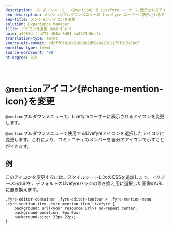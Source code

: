 ```yaml
---
description: プルダウンメニュー（@mention）で Livefyre ユーザーに表示されるアイコンを変更します。
seo-description: メンションプルダウンメニューの Livefyre ユーザーに表示されるアイコンを変更します。
seo-title: メンションアイコンを変更
solution: Experience Manager
title: アイコンを変更（@mention）
uuid: a395f4ff-a774-454a-8d94-4a3371d8cc2c
translation-type: tm+mt
source-git-commit: 0d2ff61b1db6100de1d59e6e20c1175f015a78c5
workflow-type: tm+mt
source-wordcount: '98'
ht-degree: 31%

---
```



# `@mention`アイコン{#change-mention-icon}を変更

`@mention`プルダウンメニューで、Livefyreユーザーに表示されるアイコンを変更します。

`@mention`プルダウンメニューで使用するLivefyreアイコンを選択したアイコンに変更します。これにより、コミュニティのメンバーを自分のアイコンで示すことができます。

## 例

このアイコンを変更するには、スタイルシートに次のCSSを追加します。 &lt;*リソース*>のurlを、デフォルトのLivefyreバッジの置き換え用に選択した画像のURLに置き換えます。

```
.fyre-editor-container .fyre-editor-toolbar > .fyre-mention-menu .fyre-mention-item .fyre-mention-item-livefyre { 
    background: url(<your resource url>) no-repeat center; 
    background-position: 0px 0px; 
    background-size: 22px 22px; 
}
```

